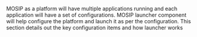 MOSIP as a platform will have multiple applications running and each application will have a set of configurations. MOSIP launcher component will help configure the platform and launch it as per the configuration. This section details out the key configuration items and how launcher works

